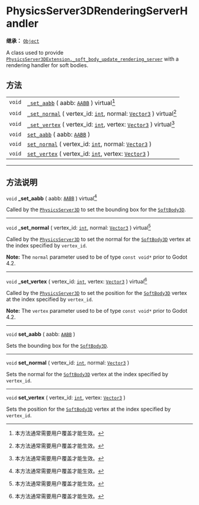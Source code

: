 <!-- ⚠ 请勿编辑本文件 ⚠ -->
<!-- 本文档使用脚本从 WeDot 引擎源码仓库生成。 -->
<!-- 生成脚本：https://github.com/WeDot-Engine/WeDot/tree/4.3/doc/tools/make_md.py； -->
<!-- 原文件：https://github.com/WeDot-Engine/WeDot/tree/4.3/doc/classes/PhysicsServer3DRenderingServerHandler.xml。 -->

<div id="_class_physicsserver3drenderingserverhandler"></div>

# PhysicsServer3DRenderingServerHandler

**继承：** [`Object`](class_object.md)

A class used to provide [`PhysicsServer3DExtension._soft_body_update_rendering_server`](class_physicsserver3dextension.md#class_physicsserver3dextension_private_method__soft_body_update_rendering_server) with a rendering handler for soft bodies.

## 方法

|||
|:-:|:--|
| `void` | [`_set_aabb`](class_physicsserver3drenderingserverhandler.md#class_physicsserver3drenderingserverhandler_private_method__set_aabb) ( aabb: [`AABB`](class_aabb.md) ) virtual[^virtual]                                               |
| `void` | [`_set_normal`](class_physicsserver3drenderingserverhandler.md#class_physicsserver3drenderingserverhandler_private_method__set_normal) ( vertex_id: [`int`](class_int.md), normal: [`Vector3`](class_vector3.md) ) virtual[^virtual] |
| `void` | [`_set_vertex`](class_physicsserver3drenderingserverhandler.md#class_physicsserver3drenderingserverhandler_private_method__set_vertex) ( vertex_id: [`int`](class_int.md), vertex: [`Vector3`](class_vector3.md) ) virtual[^virtual] |
| `void` | [`set_aabb`](class_physicsserver3drenderingserverhandler.md#class_physicsserver3drenderingserverhandler_method_set_aabb) ( aabb: [`AABB`](class_aabb.md) )                                                                           |
| `void` | [`set_normal`](class_physicsserver3drenderingserverhandler.md#class_physicsserver3drenderingserverhandler_method_set_normal) ( vertex_id: [`int`](class_int.md), normal: [`Vector3`](class_vector3.md) )                             |
| `void` | [`set_vertex`](class_physicsserver3drenderingserverhandler.md#class_physicsserver3drenderingserverhandler_method_set_vertex) ( vertex_id: [`int`](class_int.md), vertex: [`Vector3`](class_vector3.md) )                             |

<!-- rst-class:: classref-section-separator -->

---

## 方法说明

<div id="_class_physicsserver3drenderingserverhandler_private_method__set_aabb"></div>

`void` **_set_aabb** ( aabb: [`AABB`](class_aabb.md) ) virtual[^virtual]<div id="class_physicsserver3drenderingserverhandler_private_method__set_aabb"></div>

Called by the [`PhysicsServer3D`](class_physicsserver3d.md) to set the bounding box for the [`SoftBody3D`](class_softbody3d.md).

<!-- rst-class:: classref-item-separator -->

---

<div id="_class_physicsserver3drenderingserverhandler_private_method__set_normal"></div>

`void` **_set_normal** ( vertex_id: [`int`](class_int.md), normal: [`Vector3`](class_vector3.md) ) virtual[^virtual]<div id="class_physicsserver3drenderingserverhandler_private_method__set_normal"></div>

Called by the [`PhysicsServer3D`](class_physicsserver3d.md) to set the normal for the [`SoftBody3D`](class_softbody3d.md) vertex at the index specified by `vertex_id`.

 **Note:** The `normal` parameter used to be of type `const void*` prior to Godot 4.2.

<!-- rst-class:: classref-item-separator -->

---

<div id="_class_physicsserver3drenderingserverhandler_private_method__set_vertex"></div>

`void` **_set_vertex** ( vertex_id: [`int`](class_int.md), vertex: [`Vector3`](class_vector3.md) ) virtual[^virtual]<div id="class_physicsserver3drenderingserverhandler_private_method__set_vertex"></div>

Called by the [`PhysicsServer3D`](class_physicsserver3d.md) to set the position for the [`SoftBody3D`](class_softbody3d.md) vertex at the index specified by `vertex_id`.

 **Note:** The `vertex` parameter used to be of type `const void*` prior to Godot 4.2.

<!-- rst-class:: classref-item-separator -->

---

<div id="_class_physicsserver3drenderingserverhandler_method_set_aabb"></div>

`void` **set_aabb** ( aabb: [`AABB`](class_aabb.md) )<div id="class_physicsserver3drenderingserverhandler_method_set_aabb"></div>

Sets the bounding box for the [`SoftBody3D`](class_softbody3d.md).

<!-- rst-class:: classref-item-separator -->

---

<div id="_class_physicsserver3drenderingserverhandler_method_set_normal"></div>

`void` **set_normal** ( vertex_id: [`int`](class_int.md), normal: [`Vector3`](class_vector3.md) )<div id="class_physicsserver3drenderingserverhandler_method_set_normal"></div>

Sets the normal for the [`SoftBody3D`](class_softbody3d.md) vertex at the index specified by `vertex_id`.

<!-- rst-class:: classref-item-separator -->

---

<div id="_class_physicsserver3drenderingserverhandler_method_set_vertex"></div>

`void` **set_vertex** ( vertex_id: [`int`](class_int.md), vertex: [`Vector3`](class_vector3.md) )<div id="class_physicsserver3drenderingserverhandler_method_set_vertex"></div>

Sets the position for the [`SoftBody3D`](class_softbody3d.md) vertex at the index specified by `vertex_id`.

[^virtual]: 本方法通常需要用户覆盖才能生效。
[^const]: 本方法无副作用，不会修改该实例的任何成员变量。
[^vararg]: 本方法除了能接受在此处描述的参数外，还能够继续接受任意数量的参数。
[^constructor]: 本方法用于构造某个类型。
[^static]: 调用本方法无需实例，可直接使用类名进行调用。
[^operator]: 本方法描述的是使用本类型作为左操作数的有效运算符。
[^bitfield]: 这个值是由下列位标志构成位掩码的整数。
[^void]: 无返回值。
